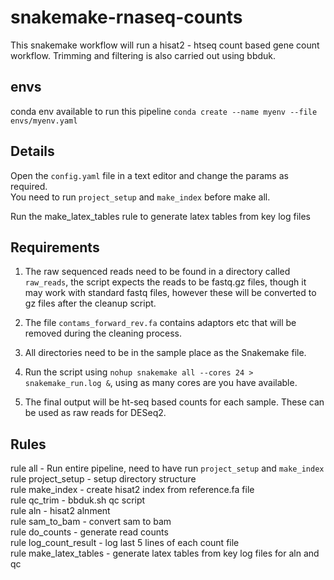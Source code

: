 # snakemake-rnaseq-counts  
This snakemake workflow will run a hisat2 - htseq count based gene count
workflow. Trimming and filtering is also carried out using bbduk.  

## envs  
conda env available to run this pipeline ```conda create --name myenv --file envs/myenv.yaml```

## Details  
Open the `config.yaml` file in a text editor and change the params as required.  
You need to run ```project_setup``` and ```make_index``` before make all.   

Run the make_latex_tables rule to generate latex tables from key log files  

## Requirements   
1.  The raw sequenced reads need to be found in a directory called `raw_reads`, the
script expects the reads to be fastq.gz files, though it may work with standard
fastq files, however these will be converted to gz files after the cleanup
script.  

2.  The file `contams_forward_rev.fa` contains adaptors etc that will be
removed during the cleaning process. 

3.  All directories need to be in the sample place as the Snakemake file.  

4.  Run the script using `nohup snakemake all --cores 24 > snakemake_run.log
    &`, using as many cores are you have available.  

5.  The final output will be ht-seq based counts for each sample. These can be
    used as raw reads for DESeq2.

## Rules  
rule all - Run entire pipeline, need to have run ```project_setup``` and
```make_index```
rule project_setup - setup directory structure  
rule make_index - create hisat2 index from reference.fa file  
rule qc_trim - bbduk.sh qc script  
rule aln - hisat2 alnment  
rule sam_to_bam  - convert sam to bam  
rule do_counts - generate read counts  
rule log_count_result - log last 5 lines of each count file  
rule make_latex_tables - generate latex tables from key log files for aln and
qc  
